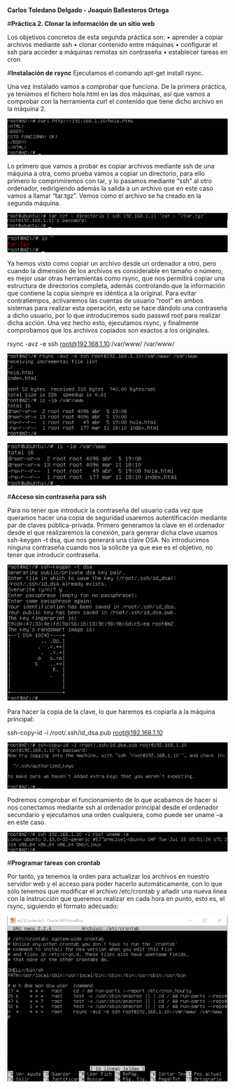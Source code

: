 **Carlos Toledano Delgado - Joaquín Ballesteros Ortega**

#**Práctica 2. Clonar la información de un sitio web**

Los objetivos concretos de esta segunda práctica son:
• aprender a copiar archivos mediante ssh
• clonar contenido entre máquinas
• configurar el ssh para acceder a máquinas remotas sin contraseña
• establecer tareas en cron

#**Instalación de rsync**
Ejecutamos el comando apt-get install rsync. 

Una vez instalado vamos a comprobar que funciona. De la primera práctica, ya teníamos el fichero hola.html en las dos máquinas, así que vamos a comprobar con la herramienta curl el contenido que tiene dicho archivo en la máquina 2.

![curl](https://github.com/carlillostole/Carlillostole-swap/blob/master/PRACTICA2/img/curl.png?raw=true)

Lo primero que vamos a probar es copiar archivos mediante ssh de una máquina a otra, como prueba vamos a copiar un directorio, para ello primero lo comprimiremos con tar, y lo pasamos mediante “ssh” al otro ordenador, redirigiendo además la salida a un archivo que en este caso vamos a llamar “tar.tgz”. Vemos como el archivo se ha creado en la segunda máquina.

![curl](https://github.com/carlillostole/Carlillostole-swap/blob/master/PRACTICA2/img/tar%20m1.png?raw=true)

![curl](https://github.com/carlillostole/Carlillostole-swap/blob/master/PRACTICA2/img/tarm2.png?raw=true)


Ya hemos visto como copiar un archivo desde un ordenador a otro, pero cuando la dimensión de los archivos es considerable en tamaño o número, es mejor usar otras herramientas como rsync, que nos permitirá copiar una estructura de directorios completa, además controlando que la información que contiene la copia siempre es idéntica a la original. Para evitar contratiempos, activaremos las cuentas de usuario “root” en ambos sistemas para realizar esta operación, esto se hace dándolo una contraseña a dicho usuario, por lo que introduciremos sudo passwd root para realizar dicha acción. Una vez hecho esto, ejecutamos rsync, y finalmente comprobamos que los archivos copiados son exactos a los originales.

rsync -avz -e ssh root@192.168.1.10:/var/www/ /var/www/ 

![curl](https://github.com/carlillostole/Carlillostole-swap/blob/master/PRACTICA2/img/rsyncm2.png?raw=true)

![curl](https://github.com/carlillostole/Carlillostole-swap/blob/master/PRACTICA2/img/rsyncm1.png?raw=true)

#**Acceso sin contraseña para ssh**

Para no tener que introducir la contraseña del usuario cada vez que queramos hacer una copia de seguridad usaremos autentificación mediante par de claves pública-privada. Primero generamos la clave en el ordenador desde el que realizaremos la conexión, para generar dicha clave usamos ssh-keygen –t dsa, que nos generará una clave DSA. No introducimos ninguna contraseña cuando nos la solicite ya que ese es el objetivo, no tener que introducir contraseña.

![curl](https://github.com/carlillostole/Carlillostole-swap/blob/master/PRACTICA2/img/keym2.png?raw=true)

Para hacer la copia de la clave, lo que haremos es copiarla a la máquina principal:

ssh-copy-id -i /root/.ssh/id_dsa.pub root@192.168.1.10
 
![curl](https://github.com/carlillostole/Carlillostole-swap/blob/master/PRACTICA2/img/key%20m2%20copia%20a%20m1.png?raw=true)

Podremos comprobar el funcionamiento de lo que acabamos de hacer si nos conectamos mediante ssh al ordenador principal desde el ordenador secundario y ejecutamos una orden cualquiera, como puede ser uname –a en este caso.

![curl](https://github.com/carlillostole/Carlillostole-swap/blob/master/PRACTICA2/img/sshh%20a%20m1%20desde%20m2.png?raw=true)

#**Programar tareas con crontab**

Por tanto, ya tenemos la orden para actualizar los archivos en nuestro servidor web y el acceso para poder hacerlo automáticamente, con lo que sólo tenemos que modificar el archivo /etc/crontab y añadir una nueva línea con la instrucción que queremos realizar en cada hora en punto, esto es, el rsync, siguiendo el formato adecuado:

![curl](https://github.com/carlillostole/Carlillostole-swap/blob/master/PRACTICA2/img/crontab.png?raw=true)
